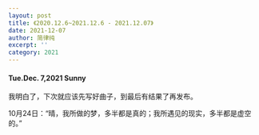 ```yaml
---
layout: post
title: 《2020.12.6~2021.12.6 - 2021.12.07》
date: 2021-12-07
author: 简律纯
excerpt: ''
category: 2021
---
```


#### Tue.Dec. 7,2021 Sunny
我明白了，下次就应该先写好曲子，到最后有结果了再发布。

10月24日：“晴，我所做的梦，多半都是真的；我所遇见的现实，多半都是虚空的。”